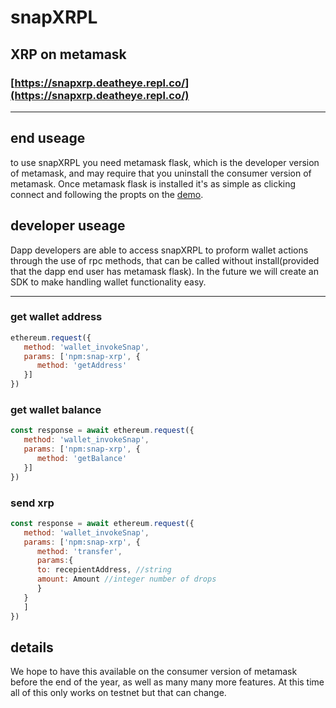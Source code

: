 # snapXRPL
## XRP on metamask
### [https://snapxrp.deatheye.repl.co/](https://snapxrp.deatheye.repl.co/)

<hr/>

## end useage
to use snapXRPL you need metamask flask, which is the developer version of metamask, and may require that you uninstall the consumer version of metamask. Once metamask flask is installed it's as simple as clicking connect and following the propts on the [demo](https://snapxrp.deatheye.repl.co/).

## developer useage
Dapp developers are able to access snapXRPL to proform wallet actions through the use of rpc methods, that can be called without install(provided that the dapp end user has metamask flask).
In the future we will create an SDK to make handling wallet functionality easy.
<hr/>

### get wallet address
```javascript
ethereum.request({
   method: 'wallet_invokeSnap',
   params: ['npm:snap-xrp', {
      method: 'getAddress'
   }]
})
```
### get wallet balance
```javascript
const response = await ethereum.request({
   method: 'wallet_invokeSnap',
   params: ['npm:snap-xrp', {
      method: 'getBalance'
   }]
})
```
### send xrp
```javascript
const response = await ethereum.request({
   method: 'wallet_invokeSnap',
   params: ['npm:snap-xrp', {
      method: 'transfer',
      params:{
      to: recepientAddress, //string
      amount: Amount //integer number of drops
      }
   }
   ]
})
```

## details
We hope to have this available on the consumer version of metamask before the end of the year, as well as many many more features.
At this time all of this only works on testnet but that can change.

